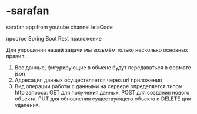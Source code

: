 # -sarafan
sarafan app from youtube channel letsCode

простое Spring Boot Rest приложение

Для упрощения нашей задачи мы возьмём только несколько основных правил: 
1. Все данные, фигурирующие в обмене будут передаваться в формате json
2. Адресация данных осуществляется через url приложения
3. Вид операции работы с данными на сервере определяется типом http запроса: 
GET для получения данных, POST для создания нового объекта, PUT для обновления существующего объекта и DELETE для удаления.

